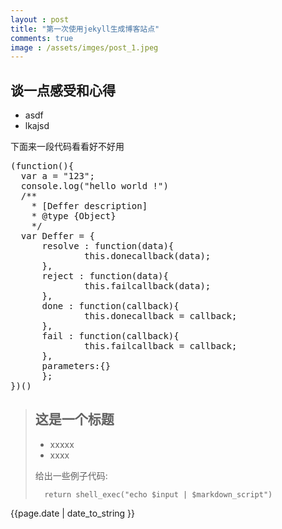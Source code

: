 ```yaml
---
layout : post
title: "第一次使用jekyll生成博客站点"
comments: true
image : /assets/imges/post_1.jpeg
---
```


谈一点感受和心得
---------------

* asdf
* lkajsd 


下面来一段代码看看好不好用

<pre>
(function(){
  var a = "123";
  console.log("hello world !")
  /**
    * [Deffer description]
    * @type {Object}
    */
  var Deffer = {
      resolve : function(data){
              this.donecallback(data);
      },
      reject : function(data){
              this.failcallback(data);
      },
      done : function(callback){
              this.donecallback = callback;
      },
      fail : function(callback){
              this.failcallback = callback;
      },
      parameters:{}
      };
})()
</pre>


> ## 这是一个标题
>
>* xxxxx
>* xxxx
>
> 给出一些例子代码:
>
>
>		return shell_exec("echo $input | $markdown_script")

{{page.date | date_to_string }}
